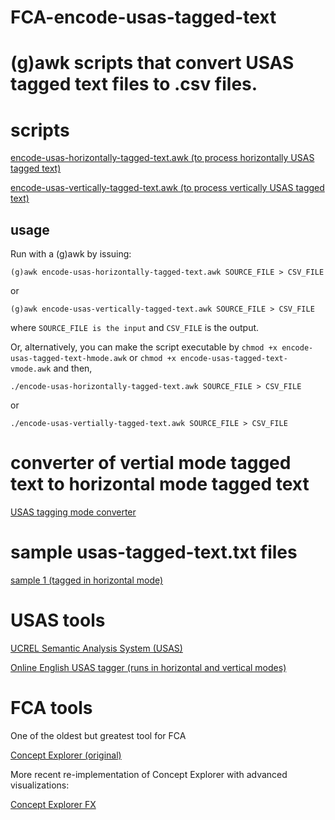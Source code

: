 # FCA-encode-usas-tagged-text

# (g)awk scripts that convert USAS tagged text files to .csv files.

# scripts

[encode-usas-horizontally-tagged-text.awk (to process horizontally USAS tagged text)](encode-usas-horizontally-tagged-text.awk)

[encode-usas-vertically-tagged-text.awk (to process vertically USAS tagged text)](encode-usas-vertically-tagged-text.awk)


## usage

Run with a (g)awk by issuing:

`(g)awk encode-usas-horizontally-tagged-text.awk SOURCE_FILE > CSV_FILE`

or

`(g)awk encode-usas-vertically-tagged-text.awk SOURCE_FILE > CSV_FILE`

where `SOURCE_FILE is the input` and `CSV_FILE` is the output.

Or, alternatively, you can make the script executable by `chmod +x encode-usas-tagged-text-hmode.awk` or `chmod +x encode-usas-tagged-text-vmode.awk` and then,

`./encode-usas-horizontally-tagged-text.awk SOURCE_FILE > CSV_FILE`

or

`./encode-usas-vertially-tagged-text.awk SOURCE_FILE > CSV_FILE`

# converter of vertial mode tagged text to horizontal mode tagged text

[USAS tagging mode converter](convert-usas-vertical-to-horizontal-tags.pl)

# sample usas-tagged-text.txt files

[sample 1 (tagged in horizontal mode)](usas-horizontally-tagged-text-sample1.txt)


# USAS tools

[UCREL Semantic Analysis System (USAS)](https://ucrel.lancs.ac.uk/usas/)

[Online English USAS tagger (runs in horizontal and vertical modes)](http://ucrel-api.lancaster.ac.uk/usas/tagger.html)

# FCA tools

One of the oldest but greatest tool for FCA

[Concept Explorer (original)](http://conexp.sourceforge.net/)

More recent re-implementation of Concept Explorer with advanced visualizations:

[Concept Explorer FX](https://francesco-kriegel.github.io/conexp-fx/)

